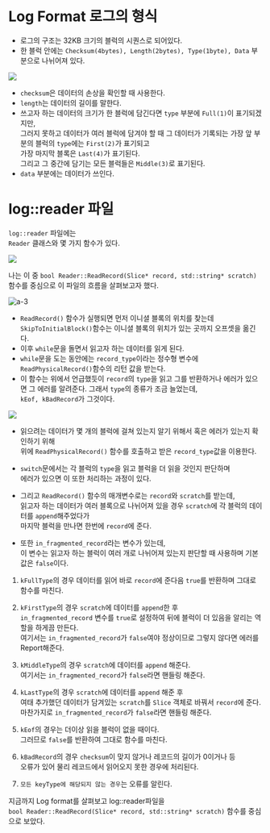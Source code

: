 # Log Format 로그의 형식



- 로그의 구조는 32KB 크기의 블럭의 시퀀스로 되어있다.     
- 한 블럭 안에는 `Checksum(4bytes), Length(2bytes), Type(1byte), Data` 부분으로 나뉘어져 있다.      



<img src="https://drive.google.com/u/1/uc?id=1E_j12nGBrGLoZ5Ze--pg9UoPFvqgJ26s&export=download">    


- `checksum`은 데이터의 손상을 확인할 때 사용한다.   
- `length`는 데이터의 길이를 말한다.   
- 쓰고자 하는 데이터의 크기가 한 블럭에 담긴다면 `type` 부분에 `Full(1)`이 표기되겠지만,       
그러지 못하고 데이터가 여러 블럭에 담겨야 할 때 그 데이터가 기록되는 가장 앞 부분의 블럭의 `type`에는 `First(2)`가 표기되고       
가장 마지막 블록은 `Last(4)`가 표기된다.        
그리고 그 중간에 담기는 모든 블럭들은 `Middle(3)`로 표기된다.      
- `data` 부분에는 데이터가 쓰인다.   


# log::reader 파일  


  
`log::reader` 파일에는   
`Reader` 클래스와 몇 가지 함수가 있다.    


 
<img src="https://drive.google.com/u/1/uc?id=1n0iBamRTZTfV4Nj-i2GqJ0paLpNYuQ8L&export=download">     


  
나는 이 중 `bool Reader::ReadRecord(Slice* record, std::string* scratch)` 함수를 중심으로 이 파일의 흐름을 살펴보고자 했다.    



![a-3]( https://drive.google.com/u/1/uc?id=14NWw8RAqeUYsQvzb2AxUMACrfSjdEzSN&export=download)      



- `ReadRecord()` 함수가 실행되면 먼저 이니셜 블록의 위치를 찾는데   
`SkipToInitialBlock()`함수는 이니셜 블록의 위치가 있는 곳까지 오프셋을 옮긴다.   
- 이후 `while`문을 돌면서 읽고자 하는 데이터를 읽게 된다.    
- `while`문을 도는 동안에는 `record_type`이라는 정수형 변수에 `ReadPhysicalRecord()`함수의 리턴 값을 받는다.     
- 이 함수는 위에서 언급했듯이 `record`의 `type`을 읽고 그를 반환하거나 에러가 있으면 그 에러를 알려준다. 그래서 `type`의 종류가 조금 늘었는데,     
`kEof, kBadRecord`가 그것이다. 


   
 <img src="https://drive.google.com/u/1/uc?id=1OH37ofybb-_cghK5a_gu4Ten8XQTOQpt&export=download">    


   
- 읽으려는 데이터가 몇 개의 블럭에 걸쳐 있는지 알기 위해서 혹은 에러가 있는지 확인하기 위해     
위에 `ReadPhysicalRecord()` 함수를 호출하고 받은 `record_type`값을 이용한다.    


  
- `switch`문에서는 각 블럭의 `type`을 읽고 블럭을 더 읽을 것인지 판단하며    
에러가 있으면 이 또한 처리하는 과정이 있다.  



- 그리고 `ReadRecord()` 함수의 매개변수로는 `record`와 `scratch`를 받는데,     
읽고자 하는 데이터가 여러 블록으로 나뉘어져 있을 경우 `scratch`에 각 블럭의 데이터를 `append`해주었다가     
마지막 블럭을 만나면 한번에 `record`에 준다.    



- 또한 `in_fragmented_record`라는 변수가 있는데,    
이 변수는 읽고자 하는 블럭이 여러 개로 나뉘어져 있는지 판단할 때 사용하며 기본값은 `false`이다.   



1. `kFullType`의 경우 데이터를 읽어 바로 `record`에 준다음 `true`를 반환하며 그대로 함수를 마친다.       



2. `kFirstType`의 경우 `scratch`에 데이터를 `append`한 후        
`in_fragmented_record` 변수를 `true`로 설정하여 뒤에 블럭이 더 있음을 알리는 역할을 하게끔 만든다.      
여기서는 `in_fragmented_record`가 `false`여야 정상이므로 그렇지 않다면 에러를 Report해준다.   



3. `kMiddleType`의 경우 `scratch`에 데이터를 `append` 해준다.     
여기서는 `in_fragmented_record`가 `false`라면 핸들링 해준다.     



4. `kLastType`의 경우 `scratch`에 데이터를 `append` 해준 후       
여태 추가했던 데이터가 담겨있는 `scratch`를 `Slice` 객체로 바꿔서 `record`에 준다.   
마찬가지로 `in_fragmented_record`가 `false`라면 핸들링 해준다.     



5. `kEof`의 경우는 더이상 읽을 블럭이 없을 때이다.    
그러므로 ```false```를 반환하여 그대로 함수를 마친다.    



 6. `kBadRecord`의 경우 `checksum`이 맞지 않거나 레코드의 길이가 0이거나 등     
 오류가 있어 물리 레코드에서 읽어오지 못한 경우에 처리된다.   



 7. `모든 keyType에 해당되지 않는 경우`는 오류를 알린다.   







지금까지 Log format를 살펴보고 log::reader파일을      
`bool Reader::ReadRecord(Slice* record, std::string* scratch)` 함수를 중심으로 보았다.       







